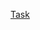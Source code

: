 [Task](https://github.com/rolling-scopes-school/tasks/blob/master/tasks/markups/level%201/theyalow/theyalow-en.md)
